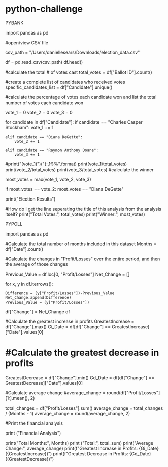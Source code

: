 # python-challenge

PYBANK

import pandas as pd

#open/view CSV file

csv_path = "/Users/daniellesears/Downloads/election_data.csv"

df = pd.read_csv(csv_path)
df.head()

#calculate the total # of votes cast
total_votes = df["Ballot ID"].count()

#create a complete list of candidates who received votes
specific_candidates_list = df["Candidate"].unique()

#calculate the percentage of votes each candidate won and list the total number of votes each candidate won

vote_1 = 0
vote_2 = 0
vote_3 = 0



for candidate in df["Candidate"]:
    if candidate == "Charles Casper Stockham":
        vote_1 += 1
    
    elif candidate == "Diana DeGette":
        vote_2 += 1
        
    elif candidate == "Raymon Anthony Doane":
        vote_3 += 1
        
#print("(vote_1)")("{:,1f}%".format)
print(vote_1/total_votes)
print(vote_2/total_votes)
print(vote_3/total_votes)
#calculate the winner

most_votes = max(vote_1, vote_2, vote_3)

if most_votes == vote_2:
    most_votes == "Diana DeGette"


print("Election Results")

#How do I get the line seperating the title of this analysis from the analysis itself?
print("Total Votes:", total_votes)
print("Winner:", most_votes)






PYPOLL

import pandas as pd

#Calculate the total number of months included in this dataset
Months = df["Date"].count()

#Calculate the changes in "Profit/Losses" over the entire period, and then the average of those changes

Previous_Value = df.loc[0, "Profit/Losses"]
Net_Change = []

for x, y in df.iterrows():
    
    Difference = (y["Profit/Losses"])-Previous_Value
    Net_Change.append(Difference)
    Previous_Value = (y["Profit/Losses"])
       
df["Change"] = Net_Change
df

#Calculate the greatest increase in profits
GreatestIncrease = df["Change"].max()
Gi_Date = df[df["Change"] == GreatestIncrease]["Date"].values[0]

# #Calculate the greatest decrease in profits
GreatestDecrease = df["Change"].min()
Gd_Date = df[df["Change"] == GreatestDecrease]["Date"].values[0]

#Calculate average change
#average_change = round(df["Profit/Losses"][1:].mean(), 2)

total_changes = df["Profit/Losses"].sum()
average_change = total_changes / (Months - 1)
average_change = round(average_change, 2)

#Print the financial analysis

print ("Financial Analysis")

print("Total Months:", Months)
print ("Total:", total_sum)
print("Average Change:", average_change)
print(f"Greatest Increase in Profits: {Gi_Date}  ({GreatestIncrease})")
print(f"Greatest Decrease in Profits: {Gd_Date} ({GreatestDecrease})")
